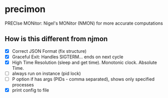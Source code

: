 # precimon

PRECIse MONitor: Nigel's MONitor (NMON) for more accurate computations

## How is this different from njmon

- [x] Correct JSON Format (fix structure)
- [x] Graceful Exit: Handles SIGTERM... ends on next cycle
- [x] High Time Resolution (sleep and get time). Monotonic clock. Absolute Time.
- [ ] always run on instance (pid lock)
- [ ] P option if has args (PIDs - comma separated), shows only specified processes
- [x] print config to file
